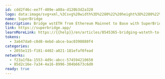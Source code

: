 ```yaml
---
id: cdd2f46c-ee7f-409e-a88a-d120b3d2a320
logo: data:image/svg+xml,%3Csvg%20width%3D%2280%22%20height%3D%2280%22%20viewBox%3D%220%200%2080%2080%22%20fill%3D%22none%22%20xmlns%3D%22http%3A%2F%2Fwww.w3.org%2F2000%2Fsvg%22%3E%0A%3Cg%20filter%3D%22url(%23filter0_f_2337_3249)%22%3E%0A%3Cpath%20d%3D%22M25.219%2059.5321L15.5166%2048.4555C14.3947%2047.1704%2013%2044.9061%2013%2042.4277C13%2039.9492%2014.4099%2037.685%2015.5166%2036.3998L20.9893%2030.1578C23.0814%2027.7864%2025.4767%2026.3789%2028.1145%2026.3789C30.2066%2026.3789%2031.9955%2027.1286%2033.3448%2028.3678C34.8759%2029.7906%2035.831%2031.8101%2035.9523%2033.9979H39.1814C39.3026%2029.9895%2042.3953%2026.3789%2047.0494%2026.3789C49.6873%2026.3789%2052.0825%2027.7864%2054.1746%2030.1578L64.2864%2041.7239C65.575%2043.1926%2067%2045.258%2067%2047.7212C67%2050.0007%2065.5446%2052.0814%2064.4834%2053.2901L59.0107%2059.5321C56.9186%2061.9035%2054.5233%2063.311%2051.8855%2063.311C49.4144%2063.311%2046.0792%2061.8882%2044.6996%2058.1399C43.1381%2057.6809%2042.0163%2056.9618%2040.8186%2055.5543C40.6974%2059.7922%2037.6047%2063.3263%2032.9506%2063.3263C30.0702%2063.3263%2027.3869%2062.0259%2025.2341%2059.5474H25.219V59.5321ZM17.3054%2046.8491L22.7782%2053.0912C24.4761%2055.0189%2026.2499%2056.0439%2028.0994%2056.0439C31.4497%2056.0439%2033.5722%2053.4736%2033.5722%2050.6739C33.5722%2048.9145%2032.4958%2048.0884%2031.1465%2047.1398C30.8282%2046.9256%2030.6008%2046.5278%2030.6008%2046.1301C30.6008%2045.4722%2031.1314%2044.9214%2031.7681%2044.9214C32.0258%2044.9214%2032.3139%2045.0132%2032.6625%2045.2427C33.6934%2045.87%2035.0427%2047.2469%2035.5581%2048.4402H39.5907C40.1213%2047.2622%2041.4554%2045.87%2042.4862%2045.2427C42.8198%2045.0285%2043.1078%2044.9214%2043.3807%2044.9214C44.0326%2044.9214%2044.548%2045.4722%2044.548%2046.1301C44.548%2046.5431%2044.3054%2046.9256%2044.0022%2047.1398C42.653%2048.0884%2041.5766%2048.8992%2041.5766%2050.6739C41.5766%2053.4736%2043.6839%2056.0439%2047.0494%2056.0439C48.8989%2056.0439%2050.6727%2055.0342%2052.3706%2053.0912L57.8433%2046.8491C58.7378%2045.8394%2059.7535%2044.0953%2059.7535%2042.4277C59.7535%2040.7601%2058.7226%2039.016%2057.8433%2038.0062L52.3706%2031.7642C50.6727%2029.8365%2048.8989%2028.8115%2047.0494%2028.8115C43.699%2028.8115%2041.5766%2031.3817%2041.5766%2034.1815C41.5766%2035.9409%2042.653%2036.767%2044.0022%2037.7156C44.3206%2037.9297%2044.548%2038.3275%2044.548%2038.7253C44.548%2039.3832%2044.0174%2039.9339%2043.3807%2039.9339C43.123%2039.9339%2042.8349%2039.8421%2042.4862%2039.6126C41.4554%2038.9854%2040.1061%2037.6085%2039.5907%2036.4151H35.5581C35.0275%2037.5932%2033.6934%2038.9854%2032.6625%2039.6126C32.329%2039.8268%2032.041%2039.9339%2031.7681%2039.9339C31.1162%2039.9339%2030.6008%2039.3832%2030.6008%2038.7253C30.6008%2038.3122%2030.8433%2037.9297%2031.1465%2037.7156C32.4958%2036.767%2033.5722%2035.9562%2033.5722%2034.1815C33.5722%2031.3817%2031.4649%2028.8115%2028.0994%2028.8115C26.2499%2028.8115%2024.4761%2029.8212%2022.7782%2031.7642L17.3054%2038.0062C16.411%2039.016%2015.3953%2040.7601%2015.3953%2042.4277C15.3953%2044.0953%2016.4262%2045.8394%2017.3054%2046.8491ZM21.8838%2035.5584L24.4003%2032.728C24.9309%2032.1467%2025.7193%2032.0549%2026.2195%2032.5292C26.7501%2032.9575%2026.644%2033.7684%2026.2195%2034.2733L23.703%2037.1495C23.2027%2037.7003%2022.3841%2037.7614%2021.8838%2037.3178C21.3532%2036.8588%2021.4593%2036.0326%2021.8838%2035.5584ZM45.7153%2030.9074C45.8821%2030.8309%2046.0792%2030.8157%2046.2459%2030.7851C47.0343%2030.7392%2047.6103%2031.244%2047.6407%2031.9937C47.671%2032.5445%2047.2768%2033.0646%2046.7311%2033.1717C46.4127%2033.2176%2046.3217%2033.3859%2046.2763%2033.6766C46.2308%2034.2121%2045.7456%2034.6251%2045.1696%2034.6404C44.457%2034.671%2043.9264%2034.1356%2043.8961%2033.4012C43.8961%2032.2232%2044.6844%2031.244%2045.7153%2030.8921V30.9074Z%22%20fill%3D%22%23C1ACEF%22%2F%3E%0A%3Cpath%20d%3D%22M33.466%2030.204C35.7495%2033.4302%2034.7368%2035.9912%2033.342%2037.4947L35.74%2035.5587H40.288C40.0353%2035.5587%2039.9848%2034.4877%2041.804%2030.204C43.6232%2025.9203%2048.626%2027.3991%2050.9%2028.674L62.27%2042.4432C59.996%2047.2879%2054.2352%2057.1304%2049.384%2057.7423C44.5328%2058.3543%2042.3093%2055.4475%2041.804%2053.9176L38.772%2052.3876L36.498%2057.7423H27.4019C25.128%2055.7025%2019.822%2050.8577%2016.79%2047.7979C13.758%2044.7381%2014.0106%2042.4432%2014.516%2041.6783L20.58%2031.7339C23.612%2029.439%2030.434%2025.9202%2033.466%2030.204Z%22%20fill%3D%22white%22%2F%3E%0A%3C%2Fg%3E%0A%3Cpath%20d%3D%22M34.1193%2027.169C36.1745%2030.0727%2035.263%2032.3775%2034.0078%2033.7307L36.1659%2031.9883H40.2591C40.0317%2031.9883%2039.9862%2031.0244%2041.6235%2027.169C43.2608%2023.3137%2047.7633%2024.6447%2049.8099%2025.7921L60.0429%2038.1843C57.9963%2042.5446%2052.8116%2051.4028%2048.4455%2051.9536C44.0794%2052.5043%2042.0783%2049.8882%2041.6235%2048.5112L38.8947%2047.1343L36.8481%2051.9536H28.6617C26.6151%2050.1177%2021.8397%2045.7574%2019.1109%2043.0036C16.3821%2040.2497%2016.6095%2038.1843%2017.0643%2037.4959L22.5219%2028.546C25.2507%2026.4806%2031.3905%2023.3137%2034.1193%2027.169Z%22%20fill%3D%22white%22%2F%3E%0A%3Cpath%20d%3D%22M26.697%2053.5644L17.9649%2043.5955C16.9552%2042.4389%2015.7%2040.4011%2015.7%2038.1705C15.7%2035.9398%2016.9688%2033.902%2017.9649%2032.7454L22.8903%2027.1276C24.7732%2024.9933%2026.929%2023.7266%2029.303%2023.7266C31.1859%2023.7266%2032.7959%2024.4013%2034.0102%2025.5166C35.3883%2026.7971%2036.2478%2028.6146%2036.357%2030.5836H39.2632C39.3723%2026.9761%2042.1557%2023.7266%2046.3444%2023.7266C48.7185%2023.7266%2050.8742%2024.9933%2052.7571%2027.1276L61.8577%2037.5371C63.0174%2038.8589%2064.2999%2040.7178%2064.2999%2042.9346C64.2999%2044.9862%2062.9901%2046.8588%2062.035%2047.9466L57.1096%2053.5644C55.2267%2055.6987%2053.0709%2056.9654%2050.6969%2056.9654C48.4729%2056.9654%2045.4712%2055.6849%2044.2296%2052.3114C42.8243%2051.8984%2041.8146%2051.2512%2040.7367%2049.9844C40.6276%2053.7985%2037.8442%2056.9792%2033.6555%2056.9792C31.0631%2056.9792%2028.6481%2055.8088%2026.7107%2053.5782H26.697V53.5644ZM19.5749%2042.1498L24.5003%2047.7676C26.0285%2049.5025%2027.6248%2050.4251%2029.2894%2050.4251C32.3047%2050.4251%2034.2149%2048.1118%2034.2149%2045.5921C34.2149%2044.0086%2033.2462%2043.2651%2032.0318%2042.4114C31.7453%2042.2186%2031.5407%2041.8606%2031.5407%2041.5026C31.5407%2040.9105%2032.0182%2040.4148%2032.5912%2040.4148C32.8232%2040.4148%2033.0824%2040.4975%2033.3962%2040.704C34.324%2041.2685%2035.5384%2042.5078%2036.0023%2043.5818H39.6316C40.1091%2042.5215%2041.3098%2041.2685%2042.2376%2040.704C42.5377%2040.5112%2042.797%2040.4148%2043.0426%2040.4148C43.6293%2040.4148%2044.0932%2040.9105%2044.0932%2041.5026C44.0932%2041.8744%2043.8749%2042.2186%2043.602%2042.4114C42.3877%2043.2651%2041.4189%2043.9948%2041.4189%2045.5921C41.4189%2048.1118%2043.3154%2050.4251%2046.3444%2050.4251C48.009%2050.4251%2049.6053%2049.5163%2051.1335%2047.7676L56.059%2042.1498C56.864%2041.241%2057.7781%2039.6713%2057.7781%2038.1705C57.7781%2036.6696%2056.8503%2035.0999%2056.059%2034.1912L51.1335%2028.5733C49.6053%2026.8384%2048.009%2025.9159%2046.3444%2025.9159C43.3291%2025.9159%2041.4189%2028.2291%2041.4189%2030.7489C41.4189%2032.3323%2042.3877%2033.0759%2043.602%2033.9295C43.8885%2034.1223%2044.0932%2034.4803%2044.0932%2034.8383C44.0932%2035.4304%2043.6156%2035.9261%2043.0426%2035.9261C42.8106%2035.9261%2042.5514%2035.8435%2042.2376%2035.6369C41.3098%2035.0724%2040.0955%2033.8332%2039.6316%2032.7592H36.0023C35.5247%2033.8194%2034.324%2035.0724%2033.3962%2035.6369C33.0961%2035.8297%2032.8368%2035.9261%2032.5912%2035.9261C32.0046%2035.9261%2031.5407%2035.4304%2031.5407%2034.8383C31.5407%2034.4665%2031.759%2034.1223%2032.0318%2033.9295C33.2462%2033.0759%2034.2149%2032.3461%2034.2149%2030.7489C34.2149%2028.2291%2032.3184%2025.9159%2029.2894%2025.9159C27.6248%2025.9159%2026.0285%2026.8246%2024.5003%2028.5733L19.5749%2034.1912C18.7699%2035.0999%2017.8557%2036.6696%2017.8557%2038.1705C17.8557%2039.6713%2018.7835%2041.241%2019.5749%2042.1498ZM23.6953%2031.9881L25.9603%2029.4408C26.4378%2028.9176%2027.1473%2028.8349%2027.5975%2029.2618C28.0751%2029.6473%2027.9796%2030.3771%2027.5975%2030.8315L25.3326%2033.4201C24.8824%2033.9158%2024.1456%2033.9709%2023.6953%2033.5715C23.2178%2033.1585%2023.3133%2032.4149%2023.6953%2031.9881ZM45.1437%2027.8022C45.2938%2027.7334%2045.4712%2027.7196%2045.6213%2027.6921C46.3308%2027.6508%2046.8493%2028.1052%2046.8765%2028.7799C46.9038%2029.2756%2046.5491%2029.7437%2046.0579%2029.8401C45.7714%2029.8814%2045.6895%2030.0329%2045.6486%2030.2945C45.6076%2030.7764%2045.171%2031.1482%2044.6526%2031.1619C44.0113%2031.1895%2043.5338%2030.7076%2043.5065%2030.0466C43.5065%2028.9864%2044.216%2028.1052%2045.1437%2027.7885V27.8022Z%22%20fill%3D%22%23242327%22%2F%3E%0A%3Cdefs%3E%0A%3Cfilter%20id%3D%22filter0_f_2337_3249%22%20x%3D%223%22%20y%3D%2216.3789%22%20width%3D%2274%22%20height%3D%2256.9473%22%20filterUnits%3D%22userSpaceOnUse%22%20color-interpolation-filters%3D%22sRGB%22%3E%0A%3CfeFlood%20flood-opacity%3D%220%22%20result%3D%22BackgroundImageFix%22%2F%3E%0A%3CfeBlend%20mode%3D%22normal%22%20in%3D%22SourceGraphic%22%20in2%3D%22BackgroundImageFix%22%20result%3D%22shape%22%2F%3E%0A%3CfeGaussianBlur%20stdDeviation%3D%225%22%20result%3D%22effect1_foregroundBlur_2337_3249%22%2F%3E%0A%3C%2Ffilter%3E%0A%3C%2Fdefs%3E%0A%3C%2Fsvg%3E%0A
name: SuperBridge
description: Bridge wstETH from Ethereum Mainnet to Base with SuperBridge’s bridging UI.
link: https://superbridge.app/
learnMoreLink: https://{{help}}/en/articles/8545365-bridging-wsteth-to-base
tokens:
  - 3a647da0-c0d8-4ebd-abce-bac0390880f4
categories:
  - 2055e115-f181-4402-a021-181efaf0fead
networks:
  - f23a1f8a-1553-4d9c-abcc-574594210650
  - 85d2c16e-7a34-4a16-8996-304b6673c6d0
ready: true
---
```

